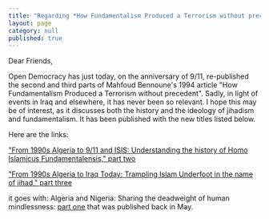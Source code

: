 ```yaml
---
title: "Regarding *How Fundamentalism Produced a Terrorism without precedent*"
layout: page
category: null
published: true
---
```


Dear Friends,

Open Democracy has just today, on the anniversary of 9/11, re-published the second and third parts of Mahfoud Bennoune's 1994 article "How Fundamentalism Produced a Terrorism without precedent".  Sadly, in light of events in Iraq and elsewhere, it has never been so relevant.  I hope this may be of interest, as it discusses both the history and the ideology of jihadism and fundamentalism.  It has been published with the new titles listed below.

Here are the links:

["From 1990s Algeria to 9/11 and ISIS: Understanding the history of Homo Islamicus Fundamentalensis," part two](https://www.opendemocracy.net/5050/mahfoud-bennoune-karima-bennoune/from-1990s-algeria-to-911-and-isis-understanding-history-of-ho)

["From 1990s Algeria to Iraq Today: Trampling Islam Underfoot in the name of jihad," part three](https://www.opendemocracy.net/5050/mahfoud-bennoune-karima-bennoune/from-1990s-algeria-to-iraq-today-trampling-islam-underfoot-in-)

it goes with:
Algeria and Nigeria: Sharing the deadweight of human mindlessness: [part one](https://www.opendemocracy.net/5050/mahfoud-bennoune/algeria-and-nigeria-sharing-deadweight-of-human-mindlessness) that was published back in May.